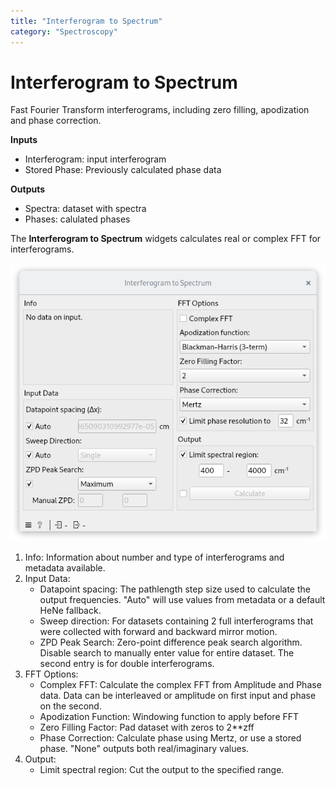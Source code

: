 ```yaml
---
title: "Interferogram to Spectrum"
category: "Spectroscopy"
---
```

Interferogram to Spectrum
=========================

Fast Fourier Transform interferograms, including zero filling, apodization and phase correction.

**Inputs**

- Interferogram: input interferogram
- Stored Phase: Previously calculated phase data

**Outputs**

- Spectra: dataset with spectra
- Phases: calulated phases

The **Interferogram to Spectrum** widgets calculates real or complex FFT for interferograms.

![](/widget-catalog/spectroscopy/images/FFT.png)

1. Info: Information about number and type of interferograms and metadata available.
2. Input Data:
   - Datapoint spacing: The pathlength step size used to calculate the output frequencies. 
     "Auto" will use values from metadata or a default HeNe fallback.
   - Sweep direction: For datasets containing 2 full interferograms that were collected with forward and backward mirror motion.
   - ZPD Peak Search: Zero-point difference peak search algorithm. Disable search to manually enter value for entire dataset. The second entry is for double interferograms.
3. FFT Options:
   - Complex FFT: Calculate the complex FFT from Amplitude and Phase data. Data can be interleaved or amplitude on first input and phase on the second.
   - Apodization Function: Windowing function to apply before FFT
   - Zero Filling Factor: Pad dataset with zeros to 2**zff
   - Phase Correction: Calculate phase using Mertz, or use a stored phase. "None" outputs both real/imaginary values.
4. Output:
   - Limit spectral region: Cut the output to the specified range.
